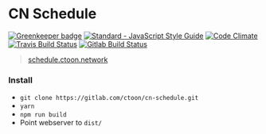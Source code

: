 # CN Schedule

[![Greenkeeper badge](https://badges.greenkeeper.io/sugrocks/cn-schedule.svg)](https://greenkeeper.io/)
[![Standard - JavaScript Style Guide](https://img.shields.io/badge/code%20style-standard-green.svg)](http://standardjs.com/)
[![Code Climate](https://img.shields.io/codeclimate/github/sugrocks/cn-schedule.svg)](https://codeclimate.com/github/sugrocks/cn-schedule)
[![Travis Build Status](https://travis-ci.org/sugrocks/cn-schedule.svg?branch=master)](https://travis-ci.org/sugrocks/cn-schedule)
[![Gitlab Build Status](https://gitlab.com/ctoon/cn-schedule/badges/master/build.svg)](https://gitlab.com/ctoon/cn-schedule/commits/master)


> [schedule.ctoon.network](https://schedule.ctoon.network/)


### Install

- `git clone https://gitlab.com/ctoon/cn-schedule.git`
- `yarn`
- `npm run build`
- Point webserver to `dist/`
